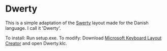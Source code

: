 # Dwerty
This is a simple adaptation of the [Swerty](http://johanegustafsson.net/projects/swerty/) layout made for the Danish language. I call it 'Dwerty'. 

To install: Run setup.exe. 
To modify: Download [Microsoft Keyboard Layout Creator](https://www.microsoft.com/en-us/download/details.aspx?id=22339) and open Dwerty.klc. 
